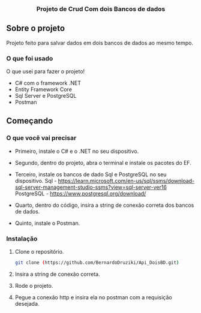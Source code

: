 
<h3 align="center">Projeto de Crud Com dois Bancos de dados</h3>

## Sobre o projeto
Projeto feito para salvar dados em dois bancos de dados ao mesmo tempo.


### O que foi usado

O que usei para fazer o projeto!

* C# com o framework .NET
* Entity Framework Core
* Sql Server e PostgreSQL
* Postman

## Começando

### O que você vai precisar

- Primeiro, instale o C# e o .NET no seu dispositivo.

- Segundo, dentro do projeto, abra o terminal e instale os pacotes do EF.

- Terceiro, instale os bancos de dado Sql e PostgreSQL no seu dispositivo.
   Sql - https://learn.microsoft.com/en-us/sql/ssms/download-sql-server-management-studio-ssms?view=sql-server-ver16
   PostgreSQL - https://www.postgresql.org/download/

- Quarto, dentro do código, insira a string de conexão correta dos bancos de dados.

- Quinto, instale o Postman.



### Instalação

1. Clone o repositório.

   ```sh
   git clone (https://github.com/BernardoDruziki/Api_DoisBD.git)
   ```
2.  Insira a string de conexão correta.
3.  Rode o projeto.
4.  Pegue a conexão http e insira ela no postman com a requisição desejada.

